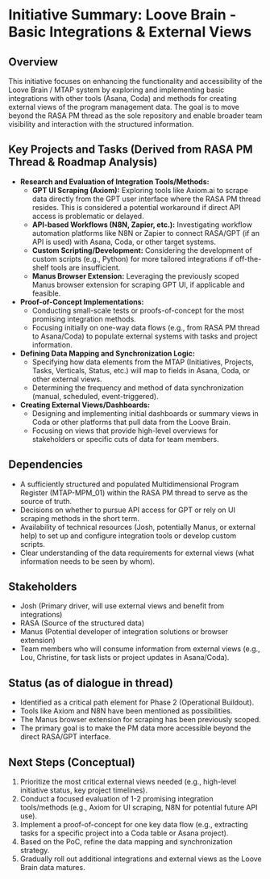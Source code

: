 # Initiative Summary: Loove Brain - Basic Integrations & External Views

## Overview

This initiative focuses on enhancing the functionality and accessibility of the Loove Brain / MTAP system by exploring and implementing basic integrations with other tools (Asana, Coda) and methods for creating external views of the program management data. The goal is to move beyond the RASA PM thread as the sole repository and enable broader team visibility and interaction with the structured information.

## Key Projects and Tasks (Derived from RASA PM Thread & Roadmap Analysis)

*   **Research and Evaluation of Integration Tools/Methods:**
    *   **GPT UI Scraping (Axiom):** Exploring tools like Axiom.ai to scrape data directly from the GPT user interface where the RASA PM thread resides. This is considered a potential workaround if direct API access is problematic or delayed.
    *   **API-based Workflows (N8N, Zapier, etc.):** Investigating workflow automation platforms like N8N or Zapier to connect RASA/GPT (if an API is used) with Asana, Coda, or other target systems.
    *   **Custom Scripting/Development:** Considering the development of custom scripts (e.g., Python) for more tailored integrations if off-the-shelf tools are insufficient.
    *   **Manus Browser Extension:** Leveraging the previously scoped Manus browser extension for scraping GPT UI, if applicable and feasible.
*   **Proof-of-Concept Implementations:**
    *   Conducting small-scale tests or proofs-of-concept for the most promising integration methods.
    *   Focusing initially on one-way data flows (e.g., from RASA PM thread to Asana/Coda) to populate external systems with tasks and project information.
*   **Defining Data Mapping and Synchronization Logic:**
    *   Specifying how data elements from the MTAP (Initiatives, Projects, Tasks, Verticals, Status, etc.) will map to fields in Asana, Coda, or other external views.
    *   Determining the frequency and method of data synchronization (manual, scheduled, event-triggered).
*   **Creating External Views/Dashboards:**
    *   Designing and implementing initial dashboards or summary views in Coda or other platforms that pull data from the Loove Brain.
    *   Focusing on views that provide high-level overviews for stakeholders or specific cuts of data for team members.

## Dependencies

*   A sufficiently structured and populated Multidimensional Program Register (MTAP-MPM_01) within the RASA PM thread to serve as the source of truth.
*   Decisions on whether to pursue API access for GPT or rely on UI scraping methods in the short term.
*   Availability of technical resources (Josh, potentially Manus, or external help) to set up and configure integration tools or develop custom scripts.
*   Clear understanding of the data requirements for external views (what information needs to be seen by whom).

## Stakeholders

*   Josh (Primary driver, will use external views and benefit from integrations)
*   RASA (Source of the structured data)
*   Manus (Potential developer of integration solutions or browser extension)
*   Team members who will consume information from external views (e.g., Lou, Christine, for task lists or project updates in Asana/Coda).

## Status (as of dialogue in thread)

*   Identified as a critical path element for Phase 2 (Operational Buildout).
*   Tools like Axiom and N8N have been mentioned as possibilities.
*   The Manus browser extension for scraping has been previously scoped.
*   The primary goal is to make the PM data more accessible beyond the direct RASA/GPT interface.

## Next Steps (Conceptual)

1.  Prioritize the most critical external views needed (e.g., high-level initiative status, key project timelines).
2.  Conduct a focused evaluation of 1-2 promising integration tools/methods (e.g., Axiom for UI scraping, N8N for potential future API use).
3.  Implement a proof-of-concept for one key data flow (e.g., extracting tasks for a specific project into a Coda table or Asana project).
4.  Based on the PoC, refine the data mapping and synchronization strategy.
5.  Gradually roll out additional integrations and external views as the Loove Brain data matures.

